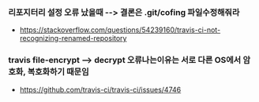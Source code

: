 ### 리포지터리 설정 오류 났을때 --> 결론은 .git/cofing 파일수정해줘라
  - <https://stackoverflow.com/questions/54239160/travis-ci-not-recognizing-renamed-repository>



### travis file-encrypt --> decrypt 오류나는이유는 서로 다른 OS에서 암호화, 복호화하기 때문임
  - <https://github.com/travis-ci/travis-ci/issues/4746>
